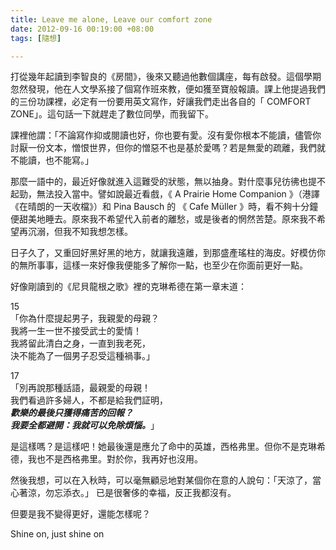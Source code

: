 ```yaml
---
title: Leave me alone, Leave our comfort zone
date: 2012-09-16 00:19:00 +08:00
tags: [隨想]

---
```


  
  
  
打從幾年起讀到李智良的《房間》，後來又聽過他數個講座，每有啟發。這個學期忽然發現，他在人文學系接了個寫作班來教，便如獲至寶般報讀。課上他提過我們的三份功課裡，必定有一份要用英文寫作，好讓我們走出各自的「 COMFORT ZONE」。這句話一下就趕走了數位同學，而我留下。  
  
  
課裡他謂：「不論寫作抑或閱讀也好，你也要有愛。沒有愛你根本不能讀，儘管你討厭一份文本，憎恨世界，但你的憎惡不也是基於愛嗎？若是無愛的疏離，我們就不能讀，也不能寫。」  
  
  
那麼一語中的，最近好像就進入這難受的狀態，無以抽身。對什麼事兒彷彿也提不起勁，無法投入當中。譬如說最近看戲，《 A Prairie Home Companion 》（港譯《在晴朗的一天收檔》）和 Pina Bausch 的 《 Cafe Müller 》時，看不夠十分鐘便甜美地睡去。原來我不希望代入前者的離愁，或是後者的惘然苦楚。原來我不希望再沉溺，但我不知我想怎樣。  
  
  
日子久了，又重回好黑好黑的地方，就讓我遠離，到那盛產瑤柱的海皮。好模仿你的無所事事，這樣一來好像我便能多了解你一點，也至少在你面前更好一點。  
  
  
好像剛讀到的《尼貝龍根之歌》裡的克琳希德在第一章末道：  
  
15   
「你為什麼提起男子，我親愛的母親？  
 我將一生一世不接受武士的愛情！  
 我將留此清白之身，一直到我老死，  
 決不能為了一個男子忍受這種禍事。」   
  
  
17  
「別再說那種話語，最親愛的母親！  
 我們看過許多婦人，不都是給我們証明，  
 _**歡樂的最後只獲得痛苦的回報？**_  
 **_我要全都避開：我就可以免除煩惱。_**」   
  
  
是這樣嗎？是這樣吧！她最後還是應允了命中的英雄，西格弗里。但你不是克琳希德，我也不是西格弗里。對於你，我再好也沒用。  
  
  
然後我想，可以在入秋時，可以毫無顧忌地對某個你在意的人說句：「天涼了，當心著涼，勿忘添衣。」 已是很奢侈的幸福，反正我都沒有。  
  
  
但要是我不變得更好，還能怎樣呢？  
  
  
Shine on, just shine on  
  
  
